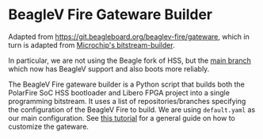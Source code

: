 # BeagleV Fire Gateware Builder
Adapted from https://git.beagleboard.org/beaglev-fire/gateware, which in turn is adapted from [Microchip's bitstream-builder](https://github.com/polarfire-soc/icicle-kit-minimal-bring-up-design-bitstream-builder).

In particular, we are not using the Beagle fork of HSS, but the [main branch](https://github.com/polarfire-soc/hart-software-services) which now has BeagleV support and also boots more reliably.

The BeagleV Fire gateware builder is a Python script that builds both the PolarFire SoC HSS bootloader and Libero FPGA project into a single programming bitstream. It uses a list of repositories/branches specifying the configuration of the BeagleV Fire to build. We are using `default.yaml` as our main configuration. See [this tutorial](https://docs.beagle.cc/boards/beaglev/fire/demos-and-tutorials/gateware/customize-cape-gateware-verilog.html) for a general guide on how to customize the gateware.